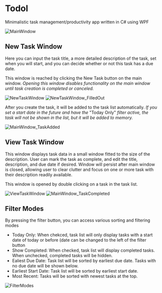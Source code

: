 # Todol
Minimalistic task management/productivity app written in C# using WPF

![MainWindow](https://github.com/matthewblaire/Todol/assets/49771927/69702f5b-599b-49e9-a90f-7faf21cbd4c2)

## New Task Window
Here you can input the task title, a more detailed description of the task, set when you will start, and you can decide whether or not this task has a due date. 

This window is reached by clicking the New Task button on the main window. *Opening this window disables functionality on the main window until task creation is completed or canceled.*

![NewTaskWindow](https://github.com/matthewblaire/Todol/assets/49771927/08bd0550-6913-4139-ad20-ba2038252718)
![NewTaskWindow_FilledOut](https://github.com/matthewblaire/Todol/assets/49771927/66ab566b-f351-44f3-9fd2-ce919b9d7f11)

After you create the task, it will be added to the task list automatically. *If you set a start date in the future and have the* "Today Only" *filter active, the task will not be shown in the list, but it will be added to memory.*

![MainWindow_TaskAdded](https://github.com/matthewblaire/Todol/assets/49771927/ace29d7c-87b4-4ecc-9e95-2b0998487093)

## View Task Window
This window displays task data in a small window fitted to the size of the description. User can mark the task as complete, and edit the title, description, and due date if desired. Window will persist after main window is closed, allowing user to clear clutter and focus on one or more task with their description readily available.

This window is opened by double clicking on a task in the task list.

![ViewTaskWindow](https://github.com/matthewblaire/Todol/assets/49771927/3ff03f8a-bac9-413b-9d4b-1285185ee086)
![MainWindow_TaskCompleted](https://github.com/matthewblaire/Todol/assets/49771927/d76c1504-9143-45df-be36-cb63349763fa)

## Filter Modes
By pressing the filter button, you can access various sorting and filtering modes
* Today Only: When chekced, task list will only display tasks with a start date of today or before (date can be changed to the left of the filter button
* Show Completed: When checked, task list will display completed tasks. When unchecked, completed tasks will be hidden.
* Ealiest Due Date: Task list will be sorted by earliest due date. Tasks with no due date will be shown below.
* Earliest Start Date: Task list will be sorted by earliest start date.
* Most Recent: Tasks will be sorted with newest tasks at the top.
  
![FilterModes](https://github.com/matthewblaire/Todol/assets/49771927/70144d24-ee1a-4471-b5b2-582d22185c21)



